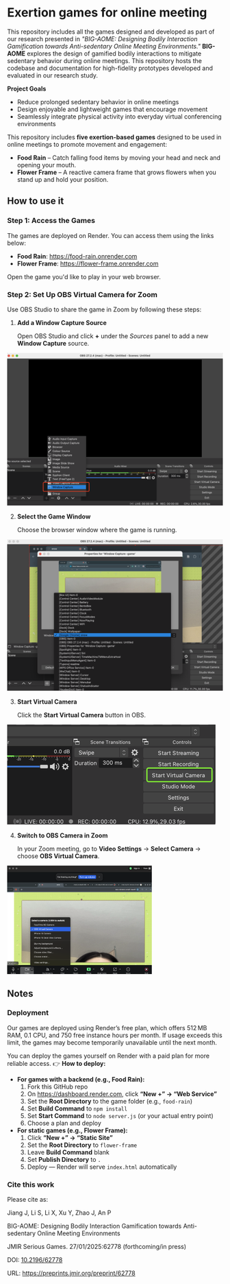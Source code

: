 # Exertion games for online meeting 

This repository includes all the games designed and developed as part of our research presented in *"BIG-AOME: Designing Bodily Interaction Gamification towards Anti-sedentary Online Meeting Environments."* **BIG-AOME** explores the design of gamified bodily interactions to mitigate sedentary behavior during online meetings. This repository hosts the codebase and documentation for high-fidelity prototypes developed and evaluated in our research study.

**Project Goals**

- Reduce prolonged sedentary behavior in online meetings
- Design enjoyable and lightweight games that encourage movement
- Seamlessly integrate physical activity into everyday virtual conferencing environments

This repository includes **five exertion-based games** designed to be used in online meetings to promote movement and engagement:

- **Food Rain** – Catch falling food items by moving your head and neck and opening your mouth.
- **Flower Frame** – A reactive camera frame that grows flowers when you stand up and hold your position.

## How to use it

### **Step 1: Access the Games**

The games are deployed on Render. You can access them using the links below:

- **Food Rain**: https://food-rain.onrender.com
- **Flower Frame**: https://flower-frame.onrender.com

Open the game you'd like to play in your web browser.

###  Step 2: Set Up OBS Virtual Camera for Zoom

Use OBS Studio to share the game in Zoom by following these steps:

1. **Add a Window Capture Source**

   Open OBS Studio and click **+** under the *Sources* panel to add a new **Window Capture** source.

![image-20250325151943627](image-20250325151943627.png)

2. **Select the Game Window**

   Choose the browser window where the game is running.

<img src="image-20250325152432184.png" alt="image-20250325152432184" style="zoom:50%;" />

3. **Start Virtual Camera**

   Click the **Start Virtual Camera** button in OBS.

<img src="image-20250325153052499.png" alt="image-20250325153052499" style="zoom:50%;" />

4. **Switch to OBS Camera in Zoom**

   In your Zoom meeting, go to **Video Settings** → **Select Camera** → choose **OBS Virtual Camera**.

<img src="image-20250325154555417.png" alt="image-20250325154555417" style="zoom: 33%;" />



## Notes

### Deployment 

Our games are deployed using Render’s free plan, which offers 512 MB RAM, 0.1 CPU, and 750 free instance hours per month.  If usage exceeds this limit, the games may become temporarily unavailable until the next month.

You can deploy the games yourself on Render with a paid plan for more reliable access.
 👉 **How to deploy:**

- **For games with a backend (e.g., Food Rain):**
  1. Fork this GitHub repo
  2. On https://dashboard.render.com, click **“New +” → “Web Service”**
  3. Set the **Root Directory** to the game folder (e.g., `food-rain`)
  4. Set **Build Command** to `npm install`
  5. Set **Start Command** to `node server.js` (or your actual entry point)
  6. Choose a plan and deploy
- **For static games (e.g., Flower Frame):**
  1. Click **“New +” → “Static Site”**
  2. Set the **Root Directory** to `flower-frame`
  3. Leave **Build Command** blank
  4. Set **Publish Directory** to `.`
  5. Deploy — Render will serve `index.html` automatically

### Cite this work

Please cite as:

Jiang J, Li S, Li X, Xu Y, Zhao J, An P

BIG-AOME: Designing Bodily Interaction Gamification towards Anti-sedentary Online Meeting Environments

JMIR Serious Games. 27/01/2025:62778 (forthcoming/in press)

DOI: [10.2196/62778](https://doi.org/10.2196/62778)

URL: https://preprints.jmir.org/preprint/62778

